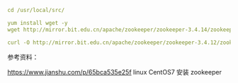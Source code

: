 ```yaml
cd /usr/local/src/

yum install wget -y
wget http://mirror.bit.edu.cn/apache/zookeeper/zookeeper-3.4.14/zookeeper-3.4.14.tar.gz

curl -O http://mirror.bit.edu.cn/apache/zookeeper/zookeeper-3.4.12/zookeeper-3.4.12.tar.gz
```




参考资料：

https://www.jianshu.com/p/65bca535e25f  linux CentOS7 安装 zookeeper
